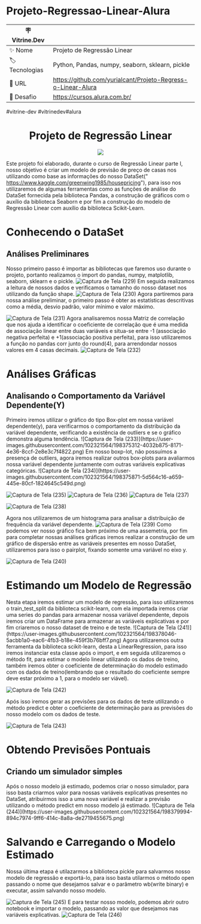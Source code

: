 # Projeto-Regressao-Linear-Alura
| 🪧 Vitrine.Dev |     |
| -------------  | --- |
| ✨ Nome        | Projeto de Regressão Linear
| 🏷️ Tecnologias | Python, Pandas, numpy, seaborn, sklearn, pickle
| 🚀 URL         |https://github.com/yurialcant/Projeto-Regress-o-Linear-Alura
| 🤿 Desafio |https://cursos.alura.com.br/
#vitrine-dev #vitrinedev#alura

<h1 align ="center"> Projeto de Regressão Linear</h1>
<p align="center">
<img src="http://img.shields.io/static/v1?label=STATUS&message=PROJETO%20COMPLETO&color=GREEN&style=for-the-badge"/>
</p>

Este projeto foi elaborado, durante o curso de Regressão Linear parte I, nosso objetivo é criar um 
modelo de previsão de preço de casas nos utilizando como base as informações do nosso DataSet(" https://www.kaggle.com/greenwing1985/housepricing"), 
para isso nos utilizaremos de algumas ferramentas como as funções de análise do DataSet fornecida pela biblioteca Pandas, a construção de gráficos
com o auxílio da biblioteca Seaborn e por fim a construção do modelo de Regressão Linear com auxílio da biblioteca Scikit-Learn.

<h1>Conhecendo o DataSet</h1>
<h2>Análises Preliminares</h2>

Nosso primeiro passo é importar as bibliotecas que faremos uso durante o projeto, portanto realizamos o import do pandas, numpy, matplotlib, seaborn, sklearn e o pickle.
![Captura de Tela (229)](https://user-images.githubusercontent.com/102321564/198372902-4b7e2a95-d7ad-436b-84d0-412104fd585c.png)
Em seguida realizamos a leitura de nossos dados e verificamos o tamanho do nosso dataset nos utilizando da função shape.
![Captura de Tela (230)](https://user-images.githubusercontent.com/102321564/198373213-83989384-8056-47a2-b555-747b4f804231.png)
Agora partiremos para nossa análise preliminar, o primeiro passo é obter as estatísticas descritivas como a média, desvio padrão, valor mínimo e valor máximo.

![Captura de Tela (231)](https://user-images.githubusercontent.com/102321564/198373581-497e3cf6-23f3-46ab-b25f-58ff4df1ba3a.png)
Agora analisaremos nossa Matriz de correlação que nos ajuda a identificar o coeficiente de correlação que é uma medida de associação linear entre duas variáveis
e situa-se entre -1 (associação negativa perfeita) e +1(associação positiva perfeita), para isso utilizaremos a função no pandas corr junto do round(4), para arrendondar
nossos valores em 4 casas decimais.
![Captura de Tela (232)](https://user-images.githubusercontent.com/102321564/198374224-3a76aada-f53e-4a2e-b20c-2129886c2aa0.png)

<h1>Análises Gráficas</h1>
<h2>Analisando o Comportamento da Variável Dependente(Y)</h2>
Primeiro iremos utilizar o gráfico do tipo Box-plot em nossa variável dependente(y), para verificarmos o comportamento da distribuição da variável dependente, verificando a existência de outliers e se o gráfico demonstra alguma tendência.
![Captura de Tela (233)](https://user-images.githubusercontent.com/102321564/198375312-4032b875-8171-4e36-8ccf-2e8e3c7f4822.png)
Em nosso boxp-lot, não possuímos a presença de outliers, agora iremos realizar outros box-plots para avaliarmos nossa variável dependente juntamente com outras variáveis explicativas categóricas.
![Captura de Tela (234)](https://user-images.githubusercontent.com/102321564/198375871-5d564c16-a659-445e-80cf-1824645c549d.png)

![Captura de Tela (235)](https://user-images.githubusercontent.com/102321564/198376037-45bda128-c8d9-4a3d-9622-df10373b4a85.png)
![Captura de Tela (236)](https://user-images.githubusercontent.com/102321564/198376111-d41b6c33-2a81-4be8-ad4b-4e533cee4302.png)
![Captura de Tela (237)](https://user-images.githubusercontent.com/102321564/198376212-ce0513cb-3b53-47ce-8f9b-63fccc52b654.png)

![Captura de Tela (238)](https://user-images.githubusercontent.com/102321564/198376307-414f404c-6b6c-4464-811d-ab5b0a3de3f0.png)

Agora nos utilizaremos de um histograma para analisar a distribuição de frequência da variável dependente.
![Captura de Tela (239)](https://user-images.githubusercontent.com/102321564/198376719-8b87ae45-a45b-435f-a466-cc1a1a43d8ad.png)
Como podemos ver nosso gráfico fica bem próximo de uma assemetria, por fim para completar nossas análises gráficas iremos realizar a construção de um gráfico de dispersão entre as variáveis presentes em nosso DataSet, utilizaremos para isso o pairplot, fixando somente uma variável no eixo y.

![Captura de Tela (240)](https://user-images.githubusercontent.com/102321564/198377201-ade54f8b-b86e-4efc-b45b-2dd28241b610.png)

<h1>Estimando um Modelo de Regressão</h1>
Nesta etapa iremos estimar um modelo de regressão, para isso utilizaremos o train_test_split da biblioteca scikit-learn, com ela importada iremos criar uma series do pandas para armazenar nossa variável dependente, depois iremos criar um DataFrame para armazenar as variáveis explicativas e por fim criaremos o nosso dataset de treino e de teste.
![Captura de Tela (241)](https://user-images.githubusercontent.com/102321564/198378046-5acbb1a0-eac6-4fb3-b18e-459f3b76bff7.png)
Agora utilizaremos outra ferramenta da biblioteca scikit-learn, desta a LinearRegression, para isso iremos instanciar esta classe após o import, e em seguida utilizaremos o método fit, para estimar o modelo linear utilizando os dados de treino, também iremos obter o coeficiente de determinação do modelo estimado com os dados de treino(lembrando que o resultado do coeficiente sempre deve estar próximo a 1, para o modelo ser viável).

![Captura de Tela (242)](https://user-images.githubusercontent.com/102321564/198378582-2df83eea-e65a-4bb8-92cf-3b869b923cb7.png)

Após isso iremos gerar as previsões para os dados de teste utilizando o método predict e obter o coeficiente de determinação para as previsões do nosso modelo com os dados de teste.

![Captura de Tela (243)](https://user-images.githubusercontent.com/102321564/198379189-49df4ceb-d104-444b-9438-b646131e8015.png)

<h1>Obtendo Previsões Pontuais</h1>
<h2>Criando um simulador simples</h2>
Após o nosso modelo já estimado, podemos criar o nosso simulador, para isso basta criarmos valor para nossas variáveis explicativas presentes no DataSet, atribuirmos isso a uma nova variável e realizar a previsão utilizando o método predict em nosso modelo já estimado.
![Captura de Tela (244)](https://user-images.githubusercontent.com/102321564/198379994-894c7974-9ff6-414c-8a8a-de2719455675.png)
<h1>Salvando e Carregando o Modelo Estimado</h1>
Nossa última etapa é utilazarmos a biblioteca pickle para salvarmos nosso modelo de regressão e exportá-lo, para isso basta utilarmos o método open passando o nome que desejamos salvar e o parâmetro wb(write binary) e executar, assim salvando nosso modelo.

![Captura de Tela (245)](https://user-images.githubusercontent.com/102321564/198380702-34c6d05e-3f4b-4708-8f07-ecb661a69d11.png)
E para testar nosso modelo, podemos abrir outro notebook e importar o modelo, passando as valor que desejamos nas variáveis explicativas.
![Captura de Tela (246)](https://user-images.githubusercontent.com/102321564/198381057-a2a55134-7167-4c6e-8ef4-60304fd98cd5.png)

